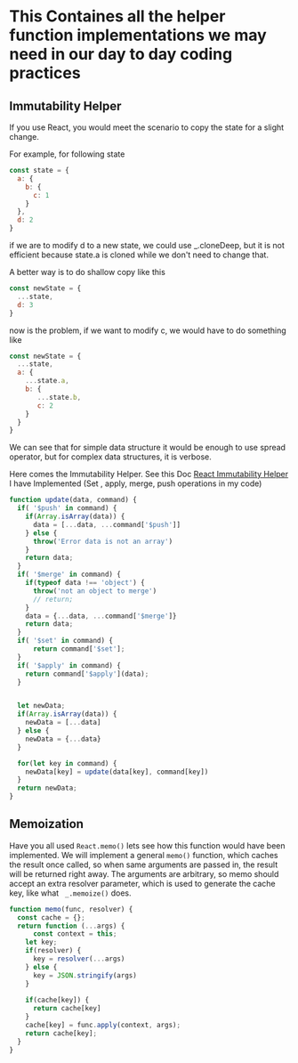 # This Containes all the helper function implementations we may need in our day to day coding practices

## Immutability Helper
If you use React, you would meet the scenario to copy the state for a slight change.

For example, for following state

```javascript
const state = {
  a: {
    b: {
      c: 1
    }
  },
  d: 2
}
```
if we are to modify d to a new state, we could use _.cloneDeep, but it is not efficient because state.a is cloned while we don't need to change that.

A better way is to do shallow copy like this

```javascript
const newState = {
  ...state,
  d: 3
}
```
now is the problem, if we want to modify c, we would have to do something like
```javascript
const newState = {
  ...state,
  a: {
    ...state.a,
    b: {
       ...state.b,
       c: 2
    }
  }
}
```
We can see that for simple data structure it would be enough to use spread operator, but for complex data structures, it is verbose.

Here comes the Immutability Helper. See this Doc [React Immutability Helper](https://github.com/kolodny/immutability-helper)
I have Implemented (Set , apply, merge, push operations in my code)
```javascript
function update(data, command) {
  if( '$push' in command) {
    if(Array.isArray(data)) {
      data = [...data, ...command['$push']]
    } else {
      throw('Error data is not an array')
    }
    return data;
  }
  if( '$merge' in command) {
    if(typeof data !== 'object') {
      throw('not an object to merge')
      // return;
    }
    data = {...data, ...command['$merge']}
    return data;
  }
  if( '$set' in command) {
      return command['$set'];
  }
  if( '$apply' in command) {
    return command['$apply'](data);
  }


  let newData;
  if(Array.isArray(data)) {
    newData = [...data]
  } else {
    newData = {...data}
  }

  for(let key in command) {
    newData[key] = update(data[key], command[key])
  }
  return newData;
}
```

## Memoization
Have you all used <code>React.memo()</code> lets see how this function would have been implemented.
We will implement a general <code>memo()</code> function, which caches the result once called, so when same arguments are passed in, the result will be returned right away.
The arguments are arbitrary, so memo should accept an extra resolver parameter, which is used to generate the cache key, like what <code> _.memoize()</code>  does.


```javascript
function memo(func, resolver) {
  const cache = {};
  return function (...args) {
      const context = this;
    let key;
    if(resolver) {
      key = resolver(...args)
    } else {
      key = JSON.stringify(args)
    }
    
    if(cache[key]) {
      return cache[key]
    }
    cache[key] = func.apply(context, args);
    return cache[key];
  }
}
```
